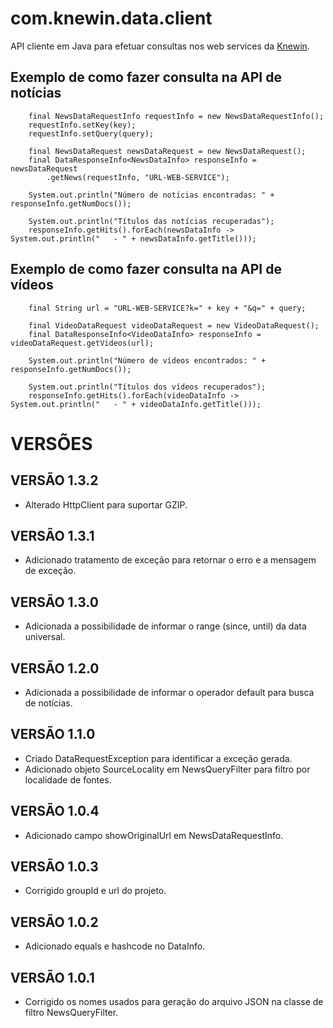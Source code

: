 com.knewin.data.client
======================

API cliente em Java para efetuar consultas nos web services da [Knewin](http://knewin.com "Knewin Inteligência em Recuperação Informação").
  
  
  
  
Exemplo de como fazer consulta na API de notícias
-------------------------------------------------

		final NewsDataRequestInfo requestInfo = new NewsDataRequestInfo();
		requestInfo.setKey(key);
		requestInfo.setQuery(query);

		final NewsDataRequest newsDataRequest = new NewsDataRequest();
		final DataResponseInfo<NewsDataInfo> responseInfo = newsDataRequest
			.getNews(requestInfo, "URL-WEB-SERVICE");

		System.out.println("Número de notícias encontradas: " + responseInfo.getNumDocs());

		System.out.println("Títulos das notícias recuperadas");
		responseInfo.getHits().forEach(newsDataInfo -> System.out.println("   - " + newsDataInfo.getTitle()));
  
  
  
  
  
Exemplo de como fazer consulta na API de vídeos
-----------------------------------------------

		final String url = "URL-WEB-SERVICE?k=" + key + "&q=" + query;

		final VideoDataRequest videoDataRequest = new VideoDataRequest();
		final DataResponseInfo<VideoDataInfo> responseInfo = videoDataRequest.getVideos(url);

		System.out.println("Número de vídeos encontrados: " + responseInfo.getNumDocs());

		System.out.println("Títulos dos vídeos recuperados");
		responseInfo.getHits().forEach(videoDataInfo -> System.out.println("   - " + videoDataInfo.getTitle()));

  
  
  
VERSÕES
============

VERSÃO 1.3.2
------------
- Alterado HttpClient para suportar GZIP. 


VERSÃO 1.3.1
------------
- Adicionado tratamento de exceção para retornar o erro e a mensagem de exceção. 


VERSÃO 1.3.0
------------
- Adicionada a possibilidade de informar o range (since, until) da data universal. 


VERSÃO 1.2.0
------------
- Adicionada a possibilidade de informar o operador default para busca de notícias. 


VERSÃO 1.1.0
------------

- Criado DataRequestException para identificar a exceção gerada.
- Adicionado objeto SourceLocality em NewsQueryFilter para filtro por localidade de fontes. 

VERSÃO 1.0.4
------------

- Adicionado campo showOriginalUrl em NewsDataRequestInfo.

VERSÃO 1.0.3
------------

- Corrigido groupId e url do projeto.

VERSÃO 1.0.2
------------

- Adicionado equals e hashcode no DataInfo.

VERSÃO 1.0.1
------------

- Corrigido os nomes usados para geração do arquivo JSON na classe de filtro NewsQueryFilter.



